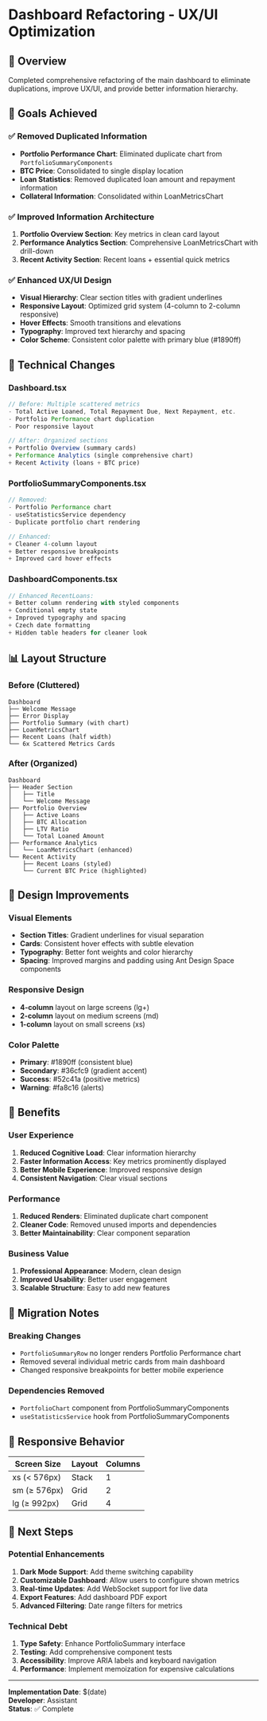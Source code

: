 # Dashboard Refactoring - UX/UI Optimization

## 📝 Overview
Completed comprehensive refactoring of the main dashboard to eliminate duplications, improve UX/UI, and provide better information hierarchy.

## 🎯 Goals Achieved

### ✅ Removed Duplicated Information
- **Portfolio Performance Chart**: Eliminated duplicate chart from `PortfolioSummaryComponents`
- **BTC Price**: Consolidated to single display location
- **Loan Statistics**: Removed duplicated loan amount and repayment information
- **Collateral Information**: Consolidated within LoanMetricsChart

### ✅ Improved Information Architecture
1. **Portfolio Overview Section**: Key metrics in clean card layout
2. **Performance Analytics Section**: Comprehensive LoanMetricsChart with drill-down
3. **Recent Activity Section**: Recent loans + essential quick metrics

### ✅ Enhanced UX/UI Design
- **Visual Hierarchy**: Clear section titles with gradient underlines
- **Responsive Layout**: Optimized grid system (4-column to 2-column responsive)
- **Hover Effects**: Smooth transitions and elevations
- **Typography**: Improved text hierarchy and spacing
- **Color Scheme**: Consistent color palette with primary blue (#1890ff)

## 🔧 Technical Changes

### Dashboard.tsx
```typescript
// Before: Multiple scattered metrics
- Total Active Loaned, Total Repayment Due, Next Repayment, etc.
- Portfolio Performance chart duplication
- Poor responsive layout

// After: Organized sections
+ Portfolio Overview (summary cards)
+ Performance Analytics (single comprehensive chart)  
+ Recent Activity (loans + BTC price)
```

### PortfolioSummaryComponents.tsx
```typescript
// Removed:
- Portfolio Performance chart
- useStatisticsService dependency
- Duplicate portfolio chart rendering

// Enhanced:
+ Cleaner 4-column layout
+ Better responsive breakpoints
+ Improved card hover effects
```

### DashboardComponents.tsx
```typescript
// Enhanced RecentLoans:
+ Better column rendering with styled components
+ Conditional empty state
+ Improved typography and spacing
+ Czech date formatting
+ Hidden table headers for cleaner look
```

## 📊 Layout Structure

### Before (Cluttered)
```
Dashboard
├── Welcome Message
├── Error Display
├── Portfolio Summary (with chart)
├── LoanMetricsChart
├── Recent Loans (half width)
└── 6x Scattered Metrics Cards
```

### After (Organized)
```
Dashboard
├── Header Section
│   ├── Title
│   └── Welcome Message
├── Portfolio Overview
│   ├── Active Loans
│   ├── BTC Allocation  
│   ├── LTV Ratio
│   └── Total Loaned Amount
├── Performance Analytics
│   └── LoanMetricsChart (enhanced)
└── Recent Activity
    ├── Recent Loans (styled)
    └── Current BTC Price (highlighted)
```

## 🎨 Design Improvements

### Visual Elements
- **Section Titles**: Gradient underlines for visual separation
- **Cards**: Consistent hover effects with subtle elevation
- **Typography**: Better font weights and color hierarchy
- **Spacing**: Improved margins and padding using Ant Design Space components

### Responsive Design
- **4-column** layout on large screens (lg+)
- **2-column** layout on medium screens (md)
- **1-column** layout on small screens (xs)

### Color Palette
- **Primary**: #1890ff (consistent blue)
- **Secondary**: #36cfc9 (gradient accent)
- **Success**: #52c41a (positive metrics)
- **Warning**: #fa8c16 (alerts)

## 🚀 Benefits

### User Experience
1. **Reduced Cognitive Load**: Clear information hierarchy
2. **Faster Information Access**: Key metrics prominently displayed
3. **Better Mobile Experience**: Improved responsive design
4. **Consistent Navigation**: Clear visual sections

### Performance
1. **Reduced Renders**: Eliminated duplicate chart component
2. **Cleaner Code**: Removed unused imports and dependencies
3. **Better Maintainability**: Clear component separation

### Business Value
1. **Professional Appearance**: Modern, clean design
2. **Improved Usability**: Better user engagement
3. **Scalable Structure**: Easy to add new features

## 🔄 Migration Notes

### Breaking Changes
- `PortfolioSummaryRow` no longer renders Portfolio Performance chart
- Removed several individual metric cards from main dashboard
- Changed responsive breakpoints for better mobile experience

### Dependencies Removed
- `PortfolioChart` component from PortfolioSummaryComponents
- `useStatisticsService` hook from PortfolioSummaryComponents

## 📱 Responsive Behavior

| Screen Size | Layout | Columns |
|-------------|--------|---------|
| xs (< 576px) | Stack | 1 |
| sm (≥ 576px) | Grid | 2 |
| lg (≥ 992px) | Grid | 4 |

## 🎯 Next Steps

### Potential Enhancements
1. **Dark Mode Support**: Add theme switching capability
2. **Customizable Dashboard**: Allow users to configure shown metrics
3. **Real-time Updates**: Add WebSocket support for live data
4. **Export Features**: Add dashboard PDF export
5. **Advanced Filtering**: Date range filters for metrics

### Technical Debt
1. **Type Safety**: Enhance PortfolioSummary interface
2. **Testing**: Add comprehensive component tests
3. **Accessibility**: Improve ARIA labels and keyboard navigation
4. **Performance**: Implement memoization for expensive calculations

---

**Implementation Date**: $(date)  
**Developer**: Assistant  
**Status**: ✅ Complete 